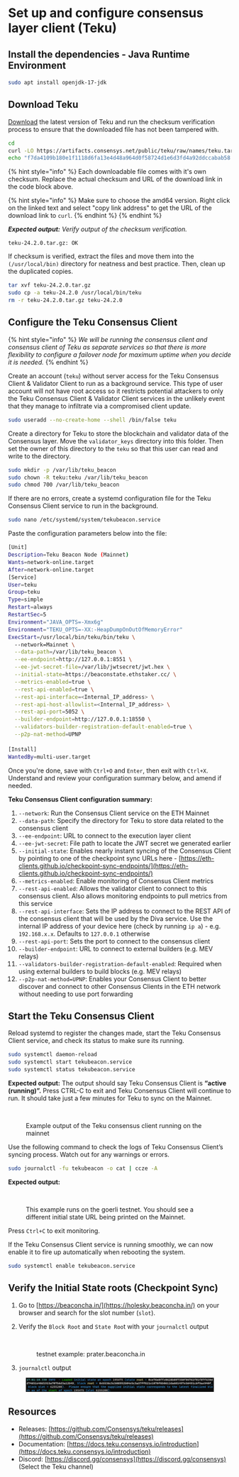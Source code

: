 # Set up and configure consensus layer client (Teku)

## Install the dependencies - Java Runtime Environment

```bash
sudo apt install openjdk-17-jdk
```

## Download Teku

[Download](https://github.com/ConsenSys/teku/releases) the latest version of Teku and run the checksum verification process to ensure that the downloaded file has not been tampered with.

```bash
cd
curl -LO https://artifacts.consensys.net/public/teku/raw/names/teku.tar.gz/versions/24.2.0/teku-24.2.0.tar.gz
echo "f7da4109b180e1f1118d6fa13e4d48a964d0f58724d1e6d3fd4a92ddccabab58 teku-24.2.0.tar.gz" | sha256sum --check
```

{% hint style="info" %}
Each downloadable file comes with it's own checksum. Replace the actual checksum and URL of the download link in the code block above.

{% hint style="info" %}
Make sure to choose the amd64 version. Right click on the linked text and select "copy link address" to get the URL of the download link to `curl`.
{% endhint %}
{% endhint %}

_**Expected output:** Verify output of the checksum verification._

```
teku-24.2.0.tar.gz: OK
```

If checksum is verified, extract the files and move them into the `(/usr/local/bin)` directory for neatness and best practice. Then, clean up the duplicated copies.

```bash
tar xvf teku-24.2.0.tar.gz
sudo cp -a teku-24.2.0 /usr/local/bin/teku
rm -r teku-24.2.0.tar.gz teku-24.2.0
```

## Configure the Teku Consensus Client

{% hint style="info" %}
_We will be running the consensus client and consensus client of Teku as separate services so that there is more flexibility to configure a failover node for maximum uptime when you decide it is needed._
{% endhint %}

Create an account (`teku`) without server access for the Teku Consensus Client & Validator Client to run as a background service. This type of user account will not have root access so it restricts potential attackers to only the Teku Consensus Client & Validator Client services in the unlikely event that they manage to infiltrate via a compromised client update.

```bash
sudo useradd --no-create-home --shell /bin/false teku
```

Create a directory for Teku to store the blockchain and validator data of the Consensus layer. Move the `validator_keys` directory into this folder. Then set the owner of this directory to the `teku` so that this user can read and write to the directory.

```bash
sudo mkdir -p /var/lib/teku_beacon
sudo chown -R teku:teku /var/lib/teku_beacon
sudo chmod 700 /var/lib/teku_beacon
```

If there are no errors, create a systemd configuration file for the Teku Consensus Client service to run in the background.

```bash
sudo nano /etc/systemd/system/tekubeacon.service
```

Paste the configuration parameters below into the file:

```bash
[Unit]
Description=Teku Beacon Node (Mainnet)
Wants=network-online.target
After=network-online.target
[Service]
User=teku
Group=teku
Type=simple
Restart=always
RestartSec=5
Environment="JAVA_OPTS=-Xmx6g"
Environment="TEKU_OPTS=-XX:-HeapDumpOnOutOfMemoryError"
ExecStart=/usr/local/bin/teku/bin/teku \
  --network=Mainnet \
  --data-path=/var/lib/teku_beacon \
  --ee-endpoint=http://127.0.0.1:8551 \
  --ee-jwt-secret-file=/var/lib/jwtsecret/jwt.hex \
  --initial-state=https://beaconstate.ethstaker.cc/ \
  --metrics-enabled=true \
  --rest-api-enabled=true \
  --rest-api-interface=<Internal_IP_address> \
  --rest-api-host-allowlist=<Internal_IP_address> \
  --rest-api-port=5052 \
  --builder-endpoint=http://127.0.0.1:18550 \
  --validators-builder-registration-default-enabled=true \
  --p2p-nat-method=UPNP 

[Install]
WantedBy=multi-user.target
```

Once you're done, save with `Ctrl+O` and `Enter`, then exit with `Ctrl+X`. Understand and review your configuration summary below, and amend if needed.

**Teku Consensus Client configuration summary:**

1. `--network`: Run the Consensus Client service on the ETH Mainnet&#x20;
2. `--data-path`: Specify the directory for Teku to store data related to the consensus client
3. `--ee-endpoint`: URL to connect to the execution layer client
4. `--ee-jwt-secret`: File path to locate the JWT secret we generated earlier
5. `--initial-state`: Enables nearly instant syncing of the Consensus Client by pointing to one of the checkpoint sync URLs here - [https://eth-clients.github.io/checkpoint-sync-endpoints/](https://eth-clients.github.io/checkpoint-sync-endpoints/)
6. `--metrics-enabled`: Enable monitoring of Consensus Client metrics
7. `--rest-api-enabled`: Allows the validator client to connect to this consensus client. Also allows monitoring endpoints to pull metrics from this service
8. `--rest-api-interface`: Sets the IP address to connect to the REST API of the consensus client that will be used by the Diva service. Use the internal IP address of your device here (check by running `ip a`) - e.g. `192.168.x.x`. Defaults to `127.0.0.1` otherwise
9. `--rest-api-port`: Sets the port to connect to the consensus client
10. `--builder-endpoint`: URL to connect to external builders (e.g. MEV relays)
11. `--validators-builder-registration-default-enabled`: Required when using external builders to build blocks (e.g. MEV relays)
12. `--p2p-nat-method=UPNP`: Enables your Consensus Client to better discover and connect to other Consensus Clients in the ETH network without needing to use port forwarding

## Start the Teku Consensus Client

Reload systemd to register the changes made, start the Teku Consensus Client service, and check its status to make sure its running.

```bash
sudo systemctl daemon-reload
sudo systemctl start tekubeacon.service
sudo systemctl status tekubeacon.service
```

**Expected output:** The output should say Teku Consensus Client is **“active (running)”.** Press CTRL-C to exit and Teku Consensus Client will continue to run. It should take just a few minutes for Teku to sync on the Mainnet.

<figure><img src="../.gitbook/assets/image (17).png" alt=""><figcaption><p>Example output of the Teku consensus client running on the mainnet </p></figcaption></figure>

Use the following command to check the logs of Teku Consensus Client’s syncing process. Watch out for any warnings or errors.

```bash
sudo journalctl -fu tekubeacon -o cat | ccze -A
```

**Expected output:**&#x20;

<figure><img src="../.gitbook/assets/image (20).png" alt=""><figcaption><p>This example runs on the goerli testnet. You should see a different initial state URL being printed on the Mainnet.</p></figcaption></figure>

Press `Ctrl+C` to exit monitoring.

If the Teku Consensus Client service is running smoothly, we can now enable it to fire up automatically when rebooting the system.

```bash
sudo systemctl enable tekubeacon.service
```

## Verify the Initial State roots (Checkpoint Sync)

1. Go to [https://beaconcha.in/](https://holesky.beaconcha.in/) on your browser and search for the slot number (`slot`).&#x20;
2.  &#x20;Verify the `Block Root` and `State Roo`t with your `journalctl` output

    <figure><img src="../.gitbook/assets/image (21).png" alt=""><figcaption><p>testnet example: prater.beaconcha.in</p></figcaption></figure>
3. `journalctl` output

<figure><img src="../.gitbook/assets/image (91).png" alt=""><figcaption></figcaption></figure>

## Resources

* Releases: [https://github.com/Consensys/teku/releases](https://github.com/Consensys/teku/releases)
* Documentation: [https://docs.teku.consensys.io/introduction](https://docs.teku.consensys.io/introduction)
* Discord: [https://discord.gg/consensys](https://discord.gg/consensys) (Select the Teku channel)
